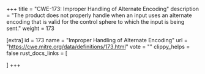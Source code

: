 +++
title = "CWE-173: Improper Handling of Alternate Encoding"
description	= "The product does not properly handle when an input uses an alternate encoding that is valid for the control sphere to which the input is being sent."
weight = 173

[extra]
id = 173
name = "Improper Handling of Alternate Encoding"
url = "https://cwe.mitre.org/data/definitions/173.html"
vote = ""
clippy_helps = false
rust_docs_links = [
	
]
+++

